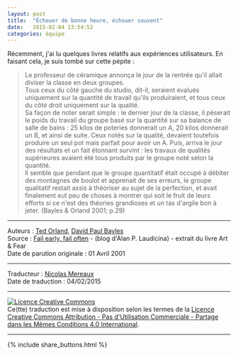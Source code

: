 ```yaml
---
layout: post
title:  "Échouer de bonne heure, échouer souvent"
date:   2015-02-04 13:54:52
categories: équipe
---
```


Récemment, j'ai lu quelques livres relatifs aux expériences utilisateurs. En faisant cela, je suis tombé sur cette pépite :

> Le professeur de céramique annonça le jour de la rentrée qu'il allait diviser la classe en deux groupes.  
> Tous ceux du côté gauche du studio, dit-il, seraient évalués uniquement sur la quantité de travail qu'ils produiraient, et tous ceux du côté droit uniquement sur la qualité.  
> Sa façon de noter serait simple : le dernier jour de la classe, il pèserait le poids du travail du groupe basé sur la quantité sur sa balance de salle de bains : 25 kilos de poteries donnerait un A, 20 kilos donnerait un B, et ainsi de suite. Ceux notés sur la qualité, devaient toutefois produire un seul pot mais parfait pour avoir un A. Puis, arriva le jour des résultats et un fait étonnant survint : les travaux de qualités supérieures avaient été tous produits par le groupe noté selon la quantité.  
> Il semble que pendant que le groupe quantitatif était occupé à débiter des montagnes de boulot et apprenait de ses erreurs, le groupe qualitatif restait assis à théoriser au sujet de la perfection, et avait finalement eut peu de choses à montrer qui soit le fruit de leurs efforts  si ce n'est des théories grandioses et un tas d'argile bon à jeter. (Bayles & Orland 2001; p.29)

---
Auteurs : [Ted Orland](http://www.tedorland.com/artandfear/), [David Paul Bayles](http://www.davidpaulbayles.com/about-david-paul-bayles/)  
Source : [Fail early, fail often](http://alanp.ca/blog/2011/06/01/fail-early-fail-often/)  - (blog d'Alan P. Laudicina) - extrait du livre Art & Fear  
Date de parution originale : 01 Avril 2001   

---
Traducteur : [Nicolas Mereaux](http://www.les-traducteurs-agiles.org/traducteurs/)  
Date de traduction : 04/02/2015  

---

<a rel="license" href="http://creativecommons.org/licenses/by-nc-sa/4.0/"><img alt="Licence Creative Commons" style="border-width:0" src="http://i.creativecommons.org/l/by-nc-sa/4.0/88x31.png" /></a><br />Ce(tte) traduction est mise à disposition selon les termes de la <a rel="license" href="http://creativecommons.org/licenses/by-nc-sa/4.0/">Licence Creative Commons Attribution - Pas d'Utilisation Commerciale - Partage dans les Mêmes Conditions 4.0 International</a>.

---

{% include share_buttons.html %}
